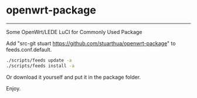 # openwrt-package

---

Some OpenWrt/LEDE LuCI for Commonly Used Package

Add "src-git stuart https://github.com/stuarthua/openwrt-package" to feeds.conf.default.

```bash
./scripts/feeds update -a
./scripts/feeds install -a
```

Or download it yourself and put it in the package folder.

Enjoy.